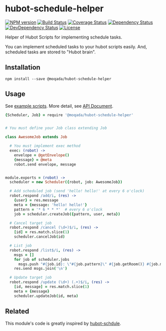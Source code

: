 # hubot-schedule-helper

[![NPM version][npm-image]][npm-url]
[![Build Status][travis-image]][travis-url]
[![Coverage Status][codecov-image]][codecov-url]
[![Dependency Status][daviddm-image]][daviddm-url]
[![DevDependency Status][daviddm-dev-image]][daviddm-dev-url]
[![License][license-image]][license-url]

Helper of Hubot Scripts for implementing schedule tasks.

You can implement scheduled tasks to your hubot scripts easily.
And, scheduled tasks are stored to "Hubot brain".


## Installation

```
npm install --save @moqada/hubot-schedule-helper
```


## Usage

See [example scripts](https://github.com/moqada/hubot-schedule-helper/blob/master/example/scripts/example.coffee).
More detail, see [API Document](https://moqada.github.io/hubot-schedule-helper/).

```coffee
{Scheduler, Job} = require '@moqada/hubot-schedule-helper'


# You must define your Job class extending Job

class AwesomeJob extends Job

  # You must implement exec method
  exec: (robot) ->
    envelope = @getEnvelope()
    {message} = @meta
    robot.send envelope, message


module.exports = (robot) ->
  scheduler = new Scheduler({robot, job: AwesomeJob})

  # Add scheduled job (send 'hello! hello!' at every 6 o'clock)
  robot.respond /add/i, (res) ->
    {user} = res.message
    meta = {message: 'hello! hello!'}
    pattern = '* 6 * * *'  # every 6 o'clock
    job = scheduler.createJob({pattern, user, meta})

  # Cancel target job
  robot.respond /cancel (\d+)$/i, (res) ->
    [id] = res.match.slice(1)
    scheduler.cancelJob(id)

  # List job
  robot.respond /list$/i, (res) ->
    msgs = []
    for job of scheduler.jobs
      msgs.push "#{job.id}: \"#{job.pattern}\" #{job.getRoom()} #{job.meta.message}"
    res.send msgs.join('\n')

  # Update target job
  robot.respond /update (\d+) (.+)$/i, (res) ->
    [id, message] = res.match.slice(1)
    meta = {message}
    scheduler.updateJob(id, meta)
```


## Related

This module's code is greatly inspired by [hubot-schdule](https://github.com/matsukaz/hubot-schedule).



[npm-url]: https://www.npmjs.com/package/@moqada/hubot-schedule-helper
[npm-image]: https://img.shields.io/npm/v/@moqada/hubot-schedule-helper.svg?style=flat-square
[travis-url]: https://travis-ci.org/moqada/hubot-schedule-helper
[travis-image]: https://img.shields.io/travis/moqada/hubot-schedule-helper.svg?style=flat-square
[daviddm-url]: https://david-dm.org/moqada/hubot-schedule-helper
[daviddm-image]: https://img.shields.io/david/moqada/hubot-schedule-helper.svg?style=flat-square
[daviddm-dev-url]: https://david-dm.org/moqada/hubot-schedule-helper#info=devDependencies
[daviddm-dev-image]: https://img.shields.io/david/dev/moqada/hubot-schedule-helper.svg?style=flat-square
[codecov-url]: https://codecov.io/github/moqada/hubot-schedule-helper
[codecov-image]: https://img.shields.io/codecov/c/github/moqada/hubot-schedule-helper.svg?style=flat-square
[license-url]: http://opensource.org/licenses/MIT
[license-image]: https://img.shields.io/github/license/moqada/hubot-schedule-helper.svg?style=flat-square
